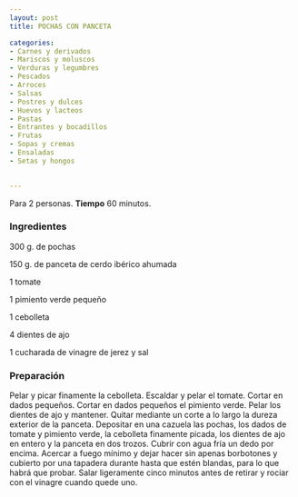 ```yaml
---
layout: post
title: POCHAS CON PANCETA

categories:
- Carnes y derivados
- Mariscos y moluscos
- Verduras y legumbres
- Pescados
- Arroces
- Salsas
- Postres y dulces
- Huevos y lacteos
- Pastas
- Entrantes y bocadillos
- Frutas
- Sopas y cremas
- Ensaladas
- Setas y hongos
 

---
```

Para 2 personas.
<b>Tiempo</b> 60 minutos.

<h3>Ingredientes</h3>

300 g. de pochas

150 g. de panceta de cerdo ibérico ahumada

1 tomate

1 pimiento verde pequeño

1 cebolleta

4 dientes de ajo

1 cucharada de vinagre de jerez y sal

<h3>Preparación</h3>

Pelar y picar finamente la cebolleta. Escaldar y pelar el tomate. Cortar en dados pequeños. Cortar en dados pequeños el pimiento verde. Pelar los dientes de ajo y mantener. Quitar mediante un corte a lo largo la dureza exterior de la panceta. Depositar en una cazuela las pochas, los dados de tomate y pimiento verde, la cebolleta finamente picada, los dientes de ajo en entero y la panceta en dos trozos. Cubrir con agua fría un dedo por encima. Acercar a fuego mínimo y dejar hacer sin apenas borbotones y cubierto por una tapadera durante hasta que estén blandas, para lo que habrá que probar. Salar ligeramente cinco minutos antes de retirar y rociar con el vinagre cuando quede uno.

